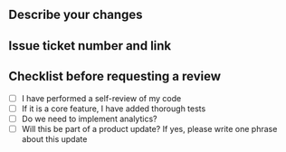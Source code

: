 ## Describe your changes
## Issue ticket number and link
## Checklist before requesting a review
 - [ ]  I have performed a self-review of my code
 - [ ] If it is a core feature, I have added thorough tests
 - [ ] Do we need to implement analytics?
 - [ ] Will this be part of a product update? If yes, please write one phrase about this update
